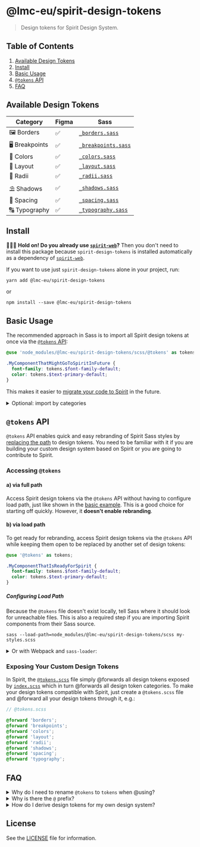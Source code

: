 # @lmc-eu/spirit-design-tokens

> Design tokens for Spirit Design System.

## Table of Contents

1. [Available Design Tokens](#available-design-tokens)
2. [Install](#install)
3. [Basic Usage](#basic-usage)
4. [`@tokens` API](#tokens-api)
5. [FAQ](#faq)

## Available Design Tokens

| Category      | Figma | Sass                  |
| ------------- | ----- | --------------------- |
| 🖼 Borders     | ✅    | [`_borders.sass`]     |
| 🖥 Breakpoints | ✅    | [`_breakpoints.sass`] |
| 🎨 Colors     | ✅    | [`_colors.sass`]      |
| 🧱 Layout     | ✅    | [`_layout.sass`]      |
| 🎱 Radii      | ✅    | [`_radii.sass`]       |
| ⛱ Shadows     | ✅    | [`_shadows.sass`]     |
| 📏 Spacing    | ✅    | [`_spacing.sass`]     |
| 🔠 Typography | ✅    | [`_typography.sass`]  |

## Install

🙋🏻‍♂️ **Hold on! Do you already use [`spirit-web`]?** Then you don't need to
install this package because `spirit-design-tokens` is installed automatically
as a dependency of [`spirit-web`].

If you want to use just `spirit-design-tokens` alone in your project, run:

```shell
yarn add @lmc-eu/spirit-design-tokens
```

or

```shell
npm install --save @lmc-eu/spirit-design-tokens
```

## Basic Usage

The recommended approach in Sass is to import all Spirit design tokens at once
via the [`@tokens` API](#tokens-api):

```scss
@use 'node_modules/@lmc-eu/spirit-design-tokens/scss/@tokens' as tokens;

.MyComponentThatMightGoToSpiritInFuture {
  font-family: tokens.$font-family-default;
  color: tokens.$text-primary-default;
}
```

This makes it easier to [migrate your code to Spirit][migrate-to-spirit] in the
future.

<details>
<summary>Optional: import by categories</summary>

You can also import individual design token files by categories, e.g.:

```scss
@use 'node_modules/@lmc-eu/spirit-design-tokens/scss/colors';
@use 'node_modules/@lmc-eu/spirit-design-tokens/scss/typography';

.MyComponent {
  font-family: typography.$font-family-default;
  color: colors.$text-primary-default;
}
```

This approach is a bit more descriptive and thus provides slightly better
developer experience. You may find it more convenient in situations you
**don't** suppose your code will make its way to Spirit as this approach is
incompatible with `@tokens` API that makes rebranding possible.

</details>

## `@tokens` API

`@tokens` API enables quick and easy rebranding of Spirit Sass styles by
[replacing the path](#b-via-load-path) to design tokens. You need to be familiar
with it if you are building your custom design system based on Spirit or you are
going to contribute to Spirit.

### Accessing `@tokens`

#### a) via full path

Access Spirit design tokens via the `@tokens` API without having to configure
load path, just like shown in the [basic example](#basic-usage). This is a good
choice for starting off quickly. However, it **doesn't enable rebranding**.

#### b) via load path

To get ready for rebranding, access Spirit design tokens via the `@tokens` API
while keeping them open to be replaced by another set of design tokens:

```scss
@use '@tokens' as tokens;

.MyComponentThatIsReadyForSpirit {
  font-family: tokens.$font-family-default;
  color: tokens.$text-primary-default;
}
```

##### Configuring Load Path

Because the `@tokens` file doesn't exist locally, tell Sass where it should
look for unreachable files. This is also a required step if you are importing
Spirit components from their Sass source.

```shell
sass --load-path=node_modules/@lmc-eu/spirit-design-tokens/scss my-styles.scss
```

<details>
<summary>Or with Webpack and <code>sass-loader</code>:</summary>

```javascript
// webpack.config.js

// …
module: {
  rules: [
    {
      test: /\.scss$/,
      use: [
        'style-loader',
        'css-loader',
        {
          loader: 'sass-loader',
          options: {
            sassOptions: {
              includePaths: [path.resolve(__dirname, 'node_modules/@lmc-eu/spirit-design-tokens/scss')],
            },
          },
        },
      ],
    },
  ];
}
// …
```

</details>

### Exposing Your Custom Design Tokens

In Spirit, the [`@tokens.scss`] file simply @forwards all design tokens exposed
by [`index.scss`] which in turn @forwards all design token categories. To make
your design tokens compatible with Spirit, just create a `@tokens.scss` file and
@forward all your design tokens through it, e.g.:

```scss
// @tokens.scss

@forward 'borders';
@forward 'breakpoints';
@forward 'colors';
@forward 'layout';
@forward 'radii';
@forward 'shadows';
@forward 'spacing';
@forward 'typography';
```

## FAQ

<details>
<summary>
Why do I need to rename <code>@tokens</code> to <code>tokens</code> when @using?
</summary>

Because @using the `@tokens` module without renaming would produce an error:

```log
Error: Invalid Sass identifier "@tokens"
  ╷
1 │ @use '@tokens';
  │ ^^^^^^^^^^^^^^
```

</details>

<details>
<summary>Why is there the <code>@</code> prefix?</summary>

We prefix the `@tokens.scss` file with `@` to differentiate it from other Sass
files in the directory.

In order for developers to know the file behaves differently than usual Sass
partials, a `@` prefix is added to mark this behavior both in filesystem and
inside Sass files. As a result, it's clear why e.g. `@use 'tools'` refers to
a local file and `@use '@tokens'` does not. However, **it's only a naming
convention,** there is no special tooling or configuration for Sass partials
starting with `@`.

Imported module **needs to be renamed to be compatible with SCSS** syntax
when it's used later on. That's why `@use '@tokens' as tokens`.

Look at the following snippets and compare which one offers better
comprehensibility.

Without `@` prefix:

```scss
// _Button.scss

@use 'tools'; // Calls './_tools.scss'. You don't have to explain this to me.
@use 'tokens'; // Wait, this file doesn't exist… What's going on here? Is it
// an error?
```

With `@` prefix:

```scss
// _Button.scss

@use 'tools'; // Calls './_tools.scss'.
@use '@tokens' as tokens; // OK, './_@tokens.scss' is not here, but the at-sign
// prefix suggests a special behavior. Maybe I'll learn more in the docs?
```

</details>

<details>
<summary>How do I derive design tokens for my own design system?</summary>

**Creating a custom design system derived from Spirit? Great to hear that! 🎉**

While it's perfectly OK to develop custom components that may not find their way
back to Spirit, your design tokens need to **include all Spirit design tokens**
anyway, so all Spirit components you are going to reuse work correctly with your
brand.

Simply put, if you are going to build a design system based on Spirit:

1. copy and paste all design tokens from here,
2. alter their values to fit your needs,
3. feel free to add anything necessary on top of that,
4. use your design tokens in your code (and compile Spirit with them).

To make your Sass design tokens compatible with Spirit, don't forget to expose
them via your custom [`@tokens` API](#tokens-api).

</details>

## License

See the [LICENSE](LICENSE.md) file for information.

[`@tokens.scss`]: src/scss/@tokens.scss
[`index.scss`]: src/scss/index.scss
[`_borders.sass`]: src/scss/_borders.scss
[`_breakpoints.sass`]: src/scss/_breakpoints.scss
[`_colors.sass`]: src/scss/_colors.scss
[`_layout.sass`]: src/scss/_layout.scss
[`_radii.sass`]: src/scss/_radii.scss
[`_shadows.sass`]: src/scss/_shadows.scss
[`_spacing.sass`]: src/scss/_spacing.scss
[`_typography.sass`]: src/scss/_typography.scss
[`spirit-web`]: https://github.com/lmc-eu/spirit-design-system/tree/main/packages/web
[migrate-to-spirit]: https://github.com/lmc-eu/spirit-design-system/blob/main/packages/web/CONTRIBUTING.md#migrating-your-components-to-spirit
